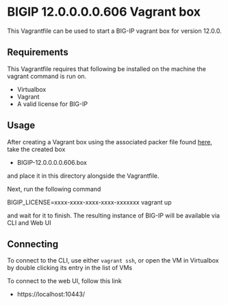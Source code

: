 # BIGIP 12.0.0.0.0.606 Vagrant box

This Vagrantfile can be used to start a BIG-IP vagrant box for version
12.0.0.

## Requirements

This Vagrantfile requires that following be installed on the machine the
vagrant command is run on.

  * Virtualbox
  * Vagrant
  * A valid license for BIG-IP

## Usage

After creating a Vagrant box using the associated packer file found
[here](https://github.com/f5devcentral/f5-packer-templates/tree/master/bigip-12.0.0-x86_64-box),
take the created box 

  * BIGIP-12.0.0.0.0.606.box

and place it in this directory alongside the Vagrantfile.

Next, run the following command

  BIGIP_LICENSE=xxxx-xxxx-xxxx-xxxx-xxxxxxx vagrant up

and wait for it to finish. The resulting instance of BIG-IP will be
available via CLI and Web UI

## Connecting

To connect to the CLI, use either `vagrant ssh`, or open the VM in Virtualbox
by double clicking its entry in the list of VMs

To connect to the web UI, follow this link

  * https://localhost:10443/